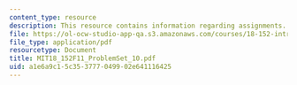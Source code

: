 ```yaml
---
content_type: resource
description: This resource contains information regarding assignments.
file: https://ol-ocw-studio-app-qa.s3.amazonaws.com/courses/18-152-introduction-to-partial-differential-equations-fall-2011/a1e6a9c15c353777049902e641116425_MIT18_152F11_ProblemSet_10.pdf
file_type: application/pdf
resourcetype: Document
title: MIT18_152F11_ProblemSet_10.pdf
uid: a1e6a9c1-5c35-3777-0499-02e641116425
---
```

